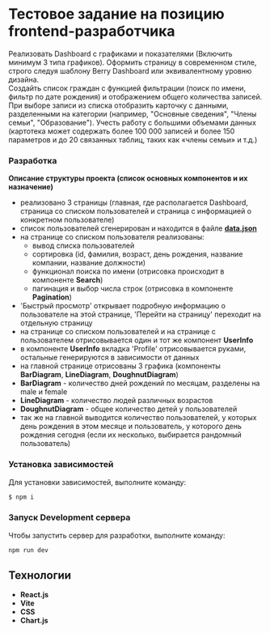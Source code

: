 # Тестовое задание на позицию frontend-разработчика  
Реализовать Dashboard с графиками и показателями (Включить минимум 3 типа графиков). Оформить страницу в современном стиле, строго следуя шаблону Berry Dashboard или эквивалентному уровню дизайна.  
Создайть список граждан с функцией фильтрации (поиск по имени, фильтр по дате рождения) и отображением общего количества записей. При выборе записи из списка отобразить карточку с данными, разделенными на категории (например, "Основные сведения", "Члены семьи", "Образование"). Учесть работу с большими объемами данных (картотека может содержать более 100 000 записей и более 150 параметров и до 20 связанных таблиц, таких как «члены семьи» и т.д.)

###  Разработка
**Описание структуры проекта (список основных компонентов и их назначение)**
- реализовано 3 страницы (главная, где располагается Dashboard, страница со списком пользователей и страница с информацией о конкретном пользователе)
- список пользователей сгенерирован и находится в файле [**data.json**]([https://pages.github.com/](https://github.com/ylia-kanoe/testTask/blob/main/src/data.json))
- на странице со списком пользователя реализованы:
  - вывод списка пользователей 
  - сортировка (id, фамилия, возраст, день рождения, название компании, название должности)
  - функционал поиска по имени (отрисовка происходит в компоненте **Search**)
  - пагинация и выбор числа строк (отрисовка в компоненте **Pagination**)
- 'Быстрый просмотр' открывает подробную информацию о пользователе на этой странице, 'Перейти на страницу' переходит на отдельную страницу
- на странице со списком пользователей и на странице с пользователем отрисовывается один и тот же компонент **UserInfo**
- в компоненте **UserInfo** вкладка 'Profile' отрисовывается руками, остальные генерируются в зависимости от данных
- на главной странице отрисованы 3 графика (компоненты **BarDiagram**, **LineDiagram**, **DoughnutDiagram**)
- **BarDiagram** - количество дней рождений по месяцам, разделены на male и female
- **LineDiagram** - количество людей различных возрастов
- **DoughnutDiagram** - общее количество детей у пользователей 
- так же на главной выводится количество пользователей, у которых день рождения в этом месяце и пользователь, у которого день рождения сегодня (если их несколько, выбирается рандомный пользователь)

### Установка зависимостей
Для установки зависимостей, выполните команду:
```sh
$ npm i
```

### Запуск Development сервера
Чтобы запустить сервер для разработки, выполните команду:
```sh
npm run dev
```

## Технологии
- **React.js**
- **Vite**
- **CSS**
- **Chart.js**
